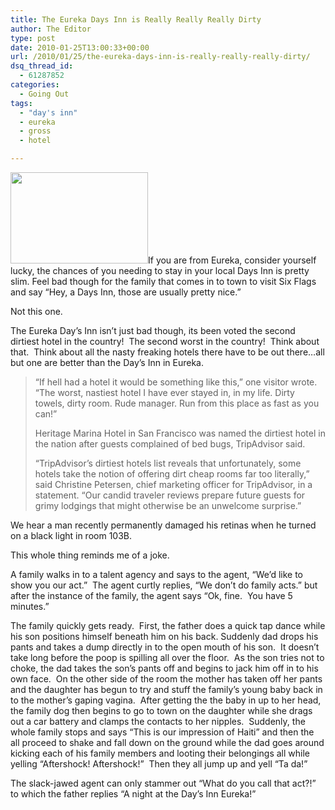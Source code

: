 ```yaml
---
title: The Eureka Days Inn is Really Really Really Dirty
author: The Editor
type: post
date: 2010-01-25T13:00:33+00:00
url: /2010/01/25/the-eureka-days-inn-is-really-really-really-dirty/
dsq_thread_id:
  - 61287852
categories:
  - Going Out
tags:
  - "day's inn"
  - eureka
  - gross
  - hotel

---
```

[<img class="alignright size-full wp-image-2974" title="Photo" src="http://punchingkitty.com/wp-content/uploads/2010/01/Photo.jpeg" alt="" width="220" height="146" />][1]If you are from Eureka, consider yourself lucky, the chances of you needing to stay in your local Days Inn is pretty slim. Feel bad though for the family that comes in to town to visit Six Flags and say &#8220;Hey, a Days Inn, those are usually pretty nice.&#8221;

Not this one.

The Eureka Day&#8217;s Inn isn&#8217;t just bad though, its been voted the second dirtiest hotel in the country!  The second worst in the country!  Think about that.  Think about all the nasty freaking hotels there have to be out there&#8230;all but one are better than the Day&#8217;s Inn in Eureka.

> “If hell had a hotel it would be something like this,” one visitor wrote. “The worst, nastiest hotel I have ever stayed in, in my life. Dirty towels, dirty room. Rude manager. Run from this place as fast as you can!”
> 
> Heritage Marina Hotel in San Francisco was named the dirtiest hotel in the nation after guests complained of bed bugs, TripAdvisor said.
> 
> “TripAdvisor’s dirtiest hotels list reveals that unfortunately, some hotels take the notion of offering dirt cheap rooms far too literally,” said Christine Petersen, chief marketing officer for TripAdvisor, in a statement. “Our candid traveler reviews prepare future guests for grimy lodgings that might otherwise be an unwelcome surprise.”

We hear a man recently permanently damaged his retinas when he turned on a black light in room 103B.

This whole thing reminds me of a joke.

A family walks in to a talent agency and says to the agent, &#8220;We&#8217;d like to show you our act.&#8221;  The agent curtly replies, &#8220;We don&#8217;t do family acts.&#8221; but after the instance of the family, the agent says &#8220;Ok, fine.  You have 5 minutes.&#8221;

The family quickly gets ready.  First, the father does a quick tap dance while his son positions himself beneath him on his back. Suddenly dad drops his pants and takes a dump directly in to the open mouth of his son.  It doesn&#8217;t take long before the poop is spilling all over the floor.  As the son tries not to choke, the dad takes the son&#8217;s pants off and begins to jack him off in to his own face.  On the other side of the room the mother has taken off her pants and the daughter has begun to try and stuff the family&#8217;s young baby back in to the mother&#8217;s gaping vagina.  After getting the the baby in up to her head, the family dog then begins to go to town on the daughter while she drags out a car battery and clamps the contacts to her nipples.  Suddenly, the whole family stops and says &#8220;This is our impression of Haiti&#8221; and then the all proceed to shake and fall down on the ground while the dad goes around kicking each of his family members and looting their belongings all while yelling &#8220;Aftershock! Aftershock!&#8221;  Then they all jump up and yell &#8220;Ta da!&#8221;

The slack-jawed agent can only stammer out &#8220;What do you call that act?!&#8221; to which the father replies &#8220;A night at the Day&#8217;s Inn Eureka!&#8221;

 [1]: http://punchingkitty.com/wp-content/uploads/2010/01/Photo.jpeg